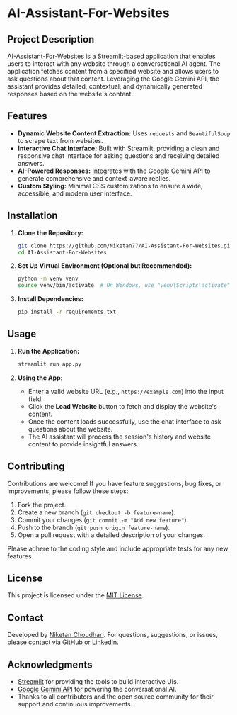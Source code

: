# AI-Assistant-For-Websites

## Project Description
AI-Assistant-For-Websites is a Streamlit-based application that enables users to interact with any website through a conversational AI agent. The application fetches content from a specified website and allows users to ask questions about that content. Leveraging the Google Gemini API, the assistant provides detailed, contextual, and dynamically generated responses based on the website's content.

## Features
- **Dynamic Website Content Extraction:** Uses `requests` and `BeautifulSoup` to scrape text from websites.
- **Interactive Chat Interface:** Built with Streamlit, providing a clean and responsive chat interface for asking questions and receiving detailed answers.
- **AI-Powered Responses:** Integrates with the Google Gemini API to generate comprehensive and context-aware replies.
- **Custom Styling:** Minimal CSS customizations to ensure a wide, accessible, and modern user interface.

## Installation

1. **Clone the Repository:**
   ```bash
   git clone https://github.com/Niketan77/AI-Assistant-For-Websites.git
   cd AI-Assistant-For-Websites
   ```

2. **Set Up Virtual Environment (Optional but Recommended):**
   ```bash
   python -m venv venv
   source venv/bin/activate  # On Windows, use "venv\Scripts\activate"
   ```

3. **Install Dependencies:**
   ```bash
   pip install -r requirements.txt
   ```

## Usage

1. **Run the Application:**
   ```bash
   streamlit run app.py
   ```

2. **Using the App:**
   - Enter a valid website URL (e.g., `https://example.com`) into the input field.
   - Click the **Load Website** button to fetch and display the website's content.
   - Once the content loads successfully, use the chat interface to ask questions about the website.
   - The AI assistant will process the session's history and website content to provide insightful answers.

## Contributing
Contributions are welcome! If you have feature suggestions, bug fixes, or improvements, please follow these steps:
1. Fork the project.
2. Create a new branch (`git checkout -b feature-name`).
3. Commit your changes (`git commit -m "Add new feature"`).
4. Push to the branch (`git push origin feature-name`).
5. Open a pull request with a detailed description of your changes.

Please adhere to the coding style and include appropriate tests for any new features.

## License
This project is licensed under the [MIT License](LICENSE).

## Contact
Developed by [Niketan Choudhari](https://linkedin.com/in/niketan-choudhari-807980270). For questions, suggestions, or issues, please contact via GitHub or LinkedIn.

## Acknowledgments
- [Streamlit](https://streamlit.io/) for providing the tools to build interactive UIs.
- [Google Gemini API](https://developers.generativelanguage.googleapis.com/) for powering the conversational AI.
- Thanks to all contributors and the open source community for their support and continuous improvements.
